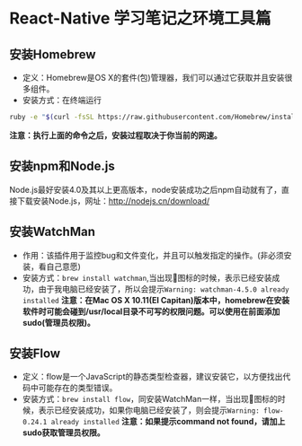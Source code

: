 # React-Native 学习笔记之环境工具篇
## 安装Homebrew
- 定义：Homebrew是OS X的套件(包)管理器，我们可以通过它获取并且安装很多组件。
- 安装方式：在终端运行
```sh
ruby -e "$(curl -fsSL https://raw.githubusercontent.com/Homebrew/install/master/install)”
```
**注意：执行上面的命令之后，安装过程取决于你当前的网速。**
## 安装npm和Node.js
Node.js最好安装4.0及其以上更高版本，node安装成功之后npm自动就有了，直接下载安装Node.js，网址：http://nodejs.cn/download/
## 安装WatchMan
- 作用：该插件用于监控bug和文件变化，并且可以触发指定的操作。(非必须安装，看自己意愿)
- 安装方式：`brew install watchman`,当出现🍺图标的时候，表示已经安装成功，由于我电脑已经安装了，所以会提示`Warning: watchman-4.5.0 already installed`
**注意：在Mac OS X 10.11(EI Capitan)版本中，homebrew在安装软件时可能会碰到/usr/local目录不可写的权限问题。可以使用在前面添加 sudo(管理员权限)。**
## 安装Flow
- 定义：flow是一个JavaScript的静态类型检查器，建议安装它，以方便找出代码中可能存在的类型错误。
-  安装方式：`brew install flow`，同安装WatchMan一样，当出现🍺图标的时候，表示已经安装成功，如果你电脑已经安装了，则会提示`Warning: flow-0.24.1 already installed`
**注意：如果提示command not found，请加上sudo获取管理员权限。**